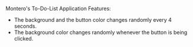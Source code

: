 Montero's To-Do-List Application
Features:
- The background and the button color changes randomly every 4 seconds.
- The background color changes randomly whenever the button is being clicked.
  
